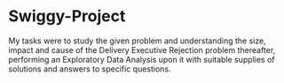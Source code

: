 # Swiggy-Project
My tasks were to study the given problem and understanding the size, impact and cause of the Delivery Executive Rejection problem thereafter, performing an Exploratory Data Analysis upon it with suitable supplies of solutions and answers to specific questions. 


